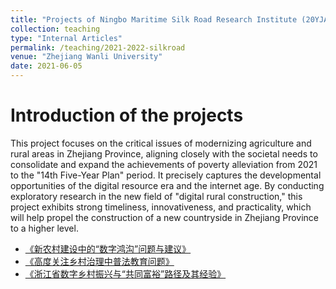 ```yaml
---
title: "Projects of Ningbo Maritime Silk Road Research Institute (20YJA790079)"
collection: teaching
type: "Internal Articles"
permalink: /teaching/2021-2022-silkroad
venue: "Zhejiang Wanli University"
date: 2021-06-05
---
```


Introduction of the projects
======
This project focuses on the critical issues of modernizing agriculture and rural areas in Zhejiang Province, aligning closely with the societal needs to consolidate and expand the achievements of poverty alleviation from 2021 to the "14th Five-Year Plan" period. It precisely captures the developmental opportunities of the digital resource era and the internet age. By conducting exploratory research in the new field of "digital rural construction," this project exhibits strong timeliness, innovativeness, and practicality, which will help propel the construction of a new countryside in Zhejiang Province to a higher level.

* [《新农村建设中的“数字鸿沟”问题与建议》](http://academicpages.github.io/file/《改革要参》2021年4月30日（总第1679期）《新农村建设中的“数字鸿沟”问题与建议》.pdf)<br>
* [《高度关注乡村治理中普法教育问题》](http://academicpages.github.io/files/《经济要参》2021年6月2日第22期（总第2484期）《高度关注乡村治理中普法教育问题》.pdf)<br>
* [《浙江省数字乡村振兴与“共同富裕”路径及其经验》](http://academicpages.github.io/files/《经济要参》2021年第48期（总第2510期）《浙江省数字乡村振兴与“共同富裕”路径及其经验》.pdf)<br>
